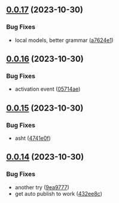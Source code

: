 ## [0.0.17](https://github.com/technovangelist/OllamaModelFile-VSCodeExtension/compare/v0.0.16...v0.0.17) (2023-10-30)


### Bug Fixes

* local models, better grammar ([a7624e1](https://github.com/technovangelist/OllamaModelFile-VSCodeExtension/commit/a7624e1c3c2d2646e292632bc54ee323c8d619a7))



## [0.0.16](https://github.com/technovangelist/OllamaModelFile-VSCodeExtension/compare/v0.0.15...v0.0.16) (2023-10-30)


### Bug Fixes

* activation event ([05714ae](https://github.com/technovangelist/OllamaModelFile-VSCodeExtension/commit/05714aeddb2bea8e69eb830ffa5022e035aa6826))



## [0.0.15](https://github.com/technovangelist/OllamaModelFile-VSCodeExtension/compare/v0.0.14...v0.0.15) (2023-10-30)


### Bug Fixes

* asht ([4741e0f](https://github.com/technovangelist/OllamaModelFile-VSCodeExtension/commit/4741e0f4ac662379fa16506845676887720492cb))



## [0.0.14](https://github.com/technovangelist/OllamaModelFile-VSCodeExtension/compare/432ee8c23e30708709523e07b3550089f46f60f5...v0.0.14) (2023-10-30)


### Bug Fixes

* another try ([9ea9777](https://github.com/technovangelist/OllamaModelFile-VSCodeExtension/commit/9ea9777d20d8189236300298b3456700f4108595))
* get auto publish to work ([432ee8c](https://github.com/technovangelist/OllamaModelFile-VSCodeExtension/commit/432ee8c23e30708709523e07b3550089f46f60f5))



